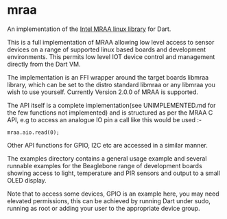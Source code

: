 # mraa
An implementation of the [Intel MRAA linux library](https://iotdk.intel.com/docs/master/mraa/index.html) for Dart.

This is a full implementation of MRAA allowing low level access to sensor devices 
on a range of supported linux based boards and development environments. This
permits low level IOT device control and management directly from the Dart VM.

The implementation is an FFI wrapper around the target boards libmraa library, which can be set
to the distro standard libmraa or any libmraa you wish to use yourself.
Currently Version 2.0.0 of MRAA is supported.

The API itself is a complete implementation(see UNIMPLEMENTED.md for the few
functions not implemented) and is structured as per the MRAA C API, e.g 
to access an analogue IO pin a call like this would be used :-

```
mraa.aio.read(0);
```
Other API functions for GPIO, I2C etc are accessed in a similar manner.

The examples directory contains a general usage example and several runnable examples for the 
Beaglebone range of development boards showing access to light, temperature and PIR sensors and 
output to a small OLED display.

Note that to access some devices, GPIO is an example here, you may need
elevated permissions, this can be achieved by running Dart under sudo, running
as root or adding your user to the appropriate device group. 

